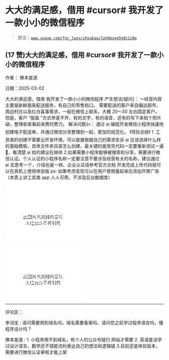 # 大大的满足感，借用 #cursor# 我开发了一款小小的微信程序

> 原文：[`www.yuque.com/for_lazy/zhoubao/lph0mseg5g9c2z0p`](https://www.yuque.com/for_lazy/zhoubao/lph0mseg5g9c2z0p)

## (17 赞)大大的满足感，借用 #cursor# 我开发了一款小小的微信程序

作者： 佛本是道

日期：2025-03-02

大大的满足感，借用 我开发了一款小小的微信程序 产生想法[疑问]： ～经营内容主要是新鲜面条配送服务，有自己的零售档口。
需要配送的客户来自偏远超市，周边村庄以及红白喜事需求，一般在微信上联系，大概 20～30 左右固定客户。 但是，客户 “报面
”方式参差不齐，有的文字，有的语音，还有的写下来拍个照片😱，整理和查看起来费时费力。 解决问题👍： 通过 ai
编程开发微信小程序快速地创建电子配送单，并通过微信分享整理到一起，更加的规范化。 ❗️项目总结❗️ 1. 工具类的创建不需要云开发环境，可以直接根据自己的需求告诉 ai
应该选择什么样的基础模板，具体文件夹目录怎么创建，最关键的是改完代码一定要重新测试一遍🌚，看清楚 ai 给的建议在继续
2.如果需要小程序能够被搜索和分享，需要进行微信认证。个人认证的小程序名称一定要注意不要涉及经营有关的名称，建议通过 ai
去思考一个，介绍也是一样。企业认证请参考官方文档 开发完成上传代码就可以在真机上使用体验版 ps:
如果考虑变现可以在用户使用量起来后添加开屏广告（本质上讲工具类 app 人人可用，不涉及后台数据库）

![](img/334d450c30d6c90eed9877100997b362.png "None")

![](img/c1b40c8fcee7e7624bdc2df902890f9d.png "None")

* * *

评论区：

李词宝 : 请问需要用到域名吗，域名需要备案吗，请问您之前学过程序语言吗，懂程序设计吗？

佛本是道 : 1. 小程序用不到域名，有个人的公众号就行.网站才需要 2. 英语差没学过设计语言，数学还不错能流利表达自己的想法和逻辑链
3.目前还是体验版本，需要进行微信认证审核才能上架
